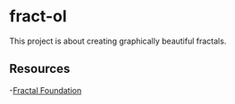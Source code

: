 # fract-ol
This project is about creating graphically beautiful fractals.

## Resources

-[Fractal Foundation](https://fractalfoundation.org/fractivities/FractalPacks-EducatorsGuide.pdf)
